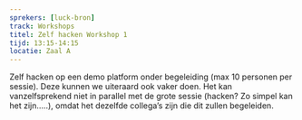 ```yaml
---
sprekers: [luck-bron]
track: Workshops
titel: Zelf hacken Workshop 1
tijd: 13:15-14:15
locatie: Zaal A
---
```

Zelf hacken op een demo platform onder begeleiding (max 10 personen per sessie). Deze kunnen we uiteraard ook vaker doen. Het kan vanzelfsprekend niet in parallel met de grote sessie (hacken? Zo simpel kan het zijn…..), omdat het dezelfde collega’s zijn die dit zullen begeleiden.




